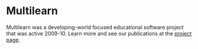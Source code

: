 Multilearn
==========

Multilearn was a developing-world focused educational software project that was active 2009-10. Learn more and see our publications at the [project page](http://change.washington.edu/projects/multilearn).

